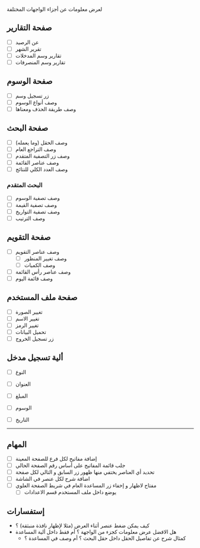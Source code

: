 لعرض معلومات عن أجزاء الواجهات المختلفة
## صفحة التقارير
- [ ] عن الرصيد
- [ ] تقرير الشهر
- [ ] تقارير وسم المدخلات
- [ ] تقارير وسم المنصرفات

## صفحة الوسوم
- [ ] زر تسجيل وسم
- [ ] وصف أنواع الوسوم
- [ ] وصف طريقة الحذف ومعناها

## صفحة البحث
- [ ] وصف الحقل (وما يعمله)
- [ ] وصف التراجع العام
- [ ] وصف زر التصفية المتقدم
- [ ] وصف عناصر القائمة
- [ ] وصف العدد الكلي للنتائج
### البحث المتقدم
- [ ] وصف تصفية الوسوم
- [ ] وصف تصفية القيمة
- [ ] وصف تصفية التواريخ
- [ ] وصف الترتيب

## صفحة التقويم
- [ ] وصف عناصر التقويم
	- [ ] وصف تغيير المنظور
	- [ ] وصف الكميات
- [ ] وصف عناصر رأس القائمة
- [ ] وصف قائمة اليوم

## صفحة ملف المستخدم
- [ ] تغيير الصورة
- [ ] تغيير الاسم
- [ ] تغيير الرمز
- [ ] تحميل البيانات
- [ ] زر تسجيل الخروج

## ألية تسجيل مدخل
- [ ] النوع
- [ ] العنوان
- [ ] المبلغ
- [ ] الوسوم
- [ ] التاريخ


---
## المهام
- [ ] إضافة مفاتيح لكل فرع للصفحة المعينة
- [ ] جلب قائمة المفاتيح على أساس رقم الصفحة الحالي
- [ ] تحديد أي العناصر يختفي منها ظهور زر السابق و التالي لكل صفحة
- [ ] اضافة شرح لكل عنصر في الشاشة
- [ ] مفتاح لاظهار و إخفاء زر المساعدة العام في شريط الصفحة العلوي
	- [ ] يوضع داخل ملف المستخدم قسم الاعدادات

## إستفسارات
- كيف يمكن ضغط عنصر أثناء العرض (مثلا لإظهار نافذة منبثقة) ؟
- هل الافضل عرض معلومات كجزء من الواجهة ؟ أم فقط داخل ألية المساعدة
	- كمثال شرح عن تفاصيل الحقل داخل حقل البحث ؟ أم وصف في المساعدة ؟